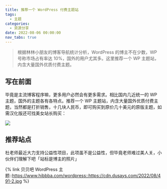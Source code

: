 ```yaml
---
title: 推荐一个 WordPress 付费主题站
tags:
  - 主题
categories:
  - 资源分享
date: 2022-08-06 00:00:00
nav_tabs: true
---
```


> 根据林林小朋友的博客导航统计分析，WordPress 的博主不在少数，WP 号称市场占有率达 10%，国外的用户尤其多。这里推荐一个 WP 主题站，内含大量国外优质付费主题。

<!-- more -->

## 写在前面

毕竟是主流博客程序嘛，更多用户必然会有更多需求。相比国内几近统一的 WP 主题，国外的主题各有各特点。推荐一个 WP 主题站，内含大量国外优质付费主题，当然都是打折销售，十几块人民币，即可购买到原价几十美元的原版主题，如需汉化版还可找美女站长购买：

![](https://cdn.dusays.com/2022/08/491-1.jpg)

## 推荐站点

杜老师最近大力支持公益性项目，此项虽不是公益性，但毕竟老师难过美人关，小伙伴们理解下吧「站标是博主的照片」

{% link 贝贝吧 WordPress 主题::https://www.hibbba.com/wordpress::https://cdn.dusays.com/2022/08/491-2.jpg %}